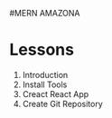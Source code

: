 #MERN AMAZONA

# Lessons
1. Introduction
2. Install Tools
3. Creact React App
4. Create Git Repository